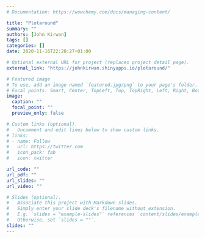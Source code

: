 ```yaml
---
# Documentation: https://wowchemy.com/docs/managing-content/

title: "Plotaround"
summary: ""
authors: [John Kirwan]
tags: []
categories: []
date: 2020-11-16T22:20:27+01:00

# Optional external URL for project (replaces project detail page).
external_link: "https://johnkirwan.shinyapps.io/plotaround/"

# Featured image
# To use, add an image named `featured.jpg/png` to your page's folder.
# Focal points: Smart, Center, TopLeft, Top, TopRight, Left, Right, BottomLeft, Bottom, BottomRight.
image:
  caption: ""
  focal_point: ""
  preview_only: false

# Custom links (optional).
#   Uncomment and edit lines below to show custom links.
# links:
# - name: Follow
#   url: https://twitter.com
#   icon_pack: fab
#   icon: twitter

url_code: ""
url_pdf: ""
url_slides: ""
url_video: ""

# Slides (optional).
#   Associate this project with Markdown slides.
#   Simply enter your slide deck's filename without extension.
#   E.g. `slides = "example-slides"` references `content/slides/example-slides.md`.
#   Otherwise, set `slides = ""`.
slides: ""
---
```

